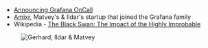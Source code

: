 - [Announcing Grafana OnCall](https://grafana.com/blog/2021/11/09/announcing-grafana-oncall/)
- [Amixr](https://amixr.io/), Matvey's & Ildar's startup that joined the Grafana family
- Wikipedia - [The Black Swan: The Impact of the Highly Improbable](https://en.wikipedia.org/wiki/The_Black_Swan:_The_Impact_of_the_Highly_Improbable)

<figure class="richtext-figure richtext-figure--full">
  <img src="https://changelog-assets.s3.amazonaws.com/shipit/shipit-36--ildar-matvey.jpg" alt="Gerhard, Ildar & Matvey" loading="lazy">
</figure>
